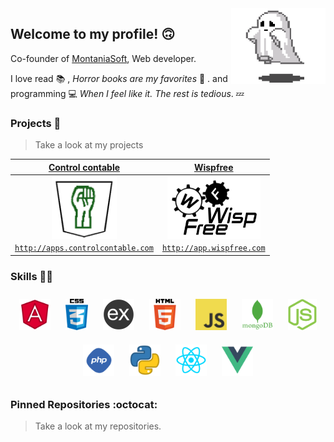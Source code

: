 <img align='right' src='https://raw.githubusercontent.com/DengnisR/DengnisR/main/sprites/phantom.gif' width='30%'>  

## Welcome to my profile! :upside_down_face:
Co-founder of [MontaniaSoft](http://apps.montaniasoft.info), Web developer.  

I love read :books: , *Horror books are my favorites* :ghost: . and programming :computer: *When I feel like it. The rest is tedious*. :zzz:

### Projects :briefcase:

>Take a look at my projects

| <a href="http://apps.controlcontable.com" target="_blank">**Control contable**</a> | <a href="https://app.wispfree.com" target="_blank">**Wispfree**</a> |
| :---: | :---: |
| <img align='center' src='https://raw.githubusercontent.com/DengnisR/DengnisR/main/projects/controlc.png' height='100px'> | <img align='center' src='https://raw.githubusercontent.com/DengnisR/DengnisR/main/projects/wispfree.png' height='100px'> |
| <a href="http://apps.controlcontable.com" target="_blank">`http://apps.controlcontable.com`</a> | <a href="http://app.wispfree.com" target="_blank">`http://app.wispfree.com`</a> |

### Skills :man_technologist:

<p align="center">
  <img style="padding: 10px;"  src='https://raw.githubusercontent.com/DengnisR/DengnisR/main/skills/angular.png' height='50px'>
  <img style="padding: 10px;"  src='https://raw.githubusercontent.com/DengnisR/DengnisR/main/skills/css.png' height='50px'>
  <img style="padding: 10px;"  src='https://raw.githubusercontent.com/DengnisR/DengnisR/main/skills/express.png' height='50px'>
  <img style="padding: 10px;"  src='https://raw.githubusercontent.com/DengnisR/DengnisR/main/skills/html.png' height='50px'>
  <img style="padding: 10px;"  src='https://raw.githubusercontent.com/DengnisR/DengnisR/main/skills/javascript.jpg' height='50px'>
  <img style="padding: 10px;"  src='https://raw.githubusercontent.com/DengnisR/DengnisR/main/skills/mongo.png' height='50px'>
  <img style="padding: 10px;"  src='https://raw.githubusercontent.com/DengnisR/DengnisR/main/skills/nodejs.png' height='50px'>
  <img style="padding: 10px;"  src='https://raw.githubusercontent.com/DengnisR/DengnisR/main/skills/php.png' height='50px'>
  <img style="padding: 10px;"  src='https://raw.githubusercontent.com/DengnisR/DengnisR/main/skills/python.png' height='50px'>
  <img style="padding: 10px;"  src='https://raw.githubusercontent.com/DengnisR/DengnisR/main/skills/react.png' height='50px'>
  <img style="padding: 10px;"  src='https://raw.githubusercontent.com/DengnisR/DengnisR/main/skills/vue.png' height='50px'>
</p>

### Pinned Repositories :octocat:

>Take a look at my repositories.
